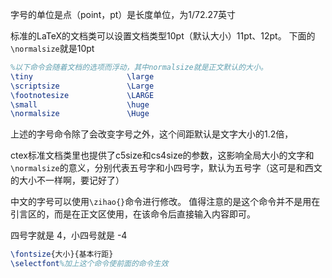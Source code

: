 字号的单位是点（point，pt）是长度单位，为1/72.27英寸

标准的LaTeX的文档类可以设置文档类型10pt（默认大小）11pt、12pt。
下面的`\normalsize`就是10pt
```latex
%以下命令会随着文档的选项而浮动，其中normalsize就是正文默认的大小。
\tiny                     \large
\scriptsize               \Large
\footnotesize             \LARGE
\small                    \huge
\normalsize               \Huge
```
上述的字号命令除了会改变字号之外，这个间距默认是文字大小的1.2倍，

ctex标准文档类里也提供了c5size和cs4size的参数，这影响全局大小的文字和`\normalsize`的意义，分别代表五号字和小四号字，默认为五号字（这可是和西文的大小不一样啊，要记好了）

中文的字号可以使用`\zihao{}`命令进行修改。
值得注意的是这个命令并不是用在引言区的，而是在正文区使用，在该命令后直接输入内容即可。

四号字就是 4，小四号就是 -4

```latex
\fontsize{大小}{基本行距}
\selectfont%加上这个命令使前面的命令生效
```


